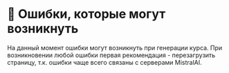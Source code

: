 # :rotating_light: Ошибки, которые могут возникнуть

На данный момент ошибки могут возникнуть при генерации курса. При возникновении любой ошибки первая рекомендация - перезагрузить страницу, т.к. ошибки чаще всего связаны с серверами MistralAI.